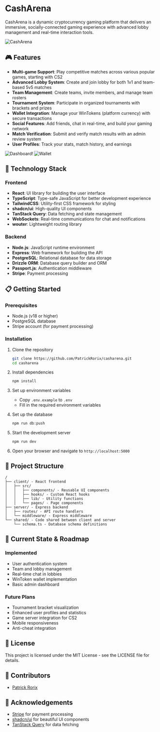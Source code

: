 # CashArena

CashArena is a dynamic cryptocurrency gaming platform that delivers an immersive, socially-connected gaming experience with advanced lobby management and real-time interaction tools.

![CashArena](https://i.imgur.com/Yw8uU1r.png) <!-- Add your logo image URL here -->

## 🎮 Features

- **Multi-game Support**: Play competitive matches across various popular games, starting with CS2
- **Advanced Lobby System**: Create and join lobby for both 1v1 and team-based 5v5 matches
- **Team Management**: Create teams, invite members, and manage team rosters
- **Tournament System**: Participate in organized tournaments with brackets and prizes
- **Wallet Integration**: Manage your WinTokens (platform currency) with secure transactions
- **Social Features**: Add friends, chat in real-time, and build your gaming network
- **Match Verification**: Submit and verify match results with an admin review system
- **User Profiles**: Track your stats, match history, and earnings

 ![Dashboard](https://i.imgur.com/A67EvpY.png)!
 ![Wallet](https://prnt.sc/OJ9x8IgJvDCA)

## 🚀 Technology Stack

### Frontend
- **React**: UI library for building the user interface
- **TypeScript**: Type-safe JavaScript for better development experience
- **TailwindCSS**: Utility-first CSS framework for styling
- **shadcn/ui**: High-quality UI components
- **TanStack Query**: Data fetching and state management
- **WebSockets**: Real-time communications for chat and notifications
- **wouter**: Lightweight routing library

### Backend
- **Node.js**: JavaScript runtime environment
- **Express**: Web framework for building the API
- **PostgreSQL**: Relational database for data storage
- **Drizzle ORM**: Database query builder and ORM
- **Passport.js**: Authentication middleware
- **Stripe**: Payment processing

## 📋 Getting Started

### Prerequisites
- Node.js (v18 or higher)
- PostgreSQL database
- Stripe account (for payment processing)

### Installation

1. Clone the repository
   ```bash
   git clone https://github.com/PatrickRorix/casharena.git
   cd casharena
   ```

2. Install dependencies
   ```bash
   npm install
   ```

3. Set up environment variables
   - Copy `.env.example` to `.env`
   - Fill in the required environment variables

4. Set up the database
   ```bash
   npm run db:push
   ```

5. Start the development server
   ```bash
   npm run dev
   ```

6. Open your browser and navigate to `http://localhost:5000`

## 💼 Project Structure

```
/
├── client/ - React frontend
│   ├── src/
│   │   ├── components/ - Reusable UI components
│   │   ├── hooks/ - Custom React hooks
│   │   ├── lib/ - Utility functions
│   │   └── pages/ - Page components
├── server/ - Express backend
│   ├── routes/ - API route handlers
│   └── middleware/ - Express middleware
└── shared/ - Code shared between client and server
    └── schema.ts - Database schema definitions
```

## 🔄 Current State & Roadmap

### Implemented
- User authentication system
- Team and lobby management
- Real-time chat in lobbies
- WinToken wallet implementation
- Basic admin dashboard

### Future Plans
- Tournament bracket visualization
- Enhanced user profiles and statistics
- Game server integration for CS2
- Mobile responsiveness
- Anti-cheat integration

## 📄 License

This project is licensed under the MIT License - see the LICENSE file for details.

## 👥 Contributors

- [Patrick Rorix](https://github.com/PatrickRorix)

## 🙏 Acknowledgements

- [Stripe](https://stripe.com/) for payment processing
- [shadcn/ui](https://ui.shadcn.com/) for beautiful UI components
- [TanStack Query](https://tanstack.com/query) for data fetching
